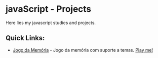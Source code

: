 # javaScript - Projects

Here lies my javascript studies and projects.

## Quick Links:
- [Jogo da Memória](https://github.com/surtarso/javaScript-Projects/tree/main/Desafio%20de%20Projeto%20-%20Jogo%20da%20Memoria) - Jogo da memória com suporte a temas. [Play me!](https://surtarso.github.io/javaScript-Projects/Desafio%20de%20Projeto%20-%20Jogo%20da%20Memoria/)
